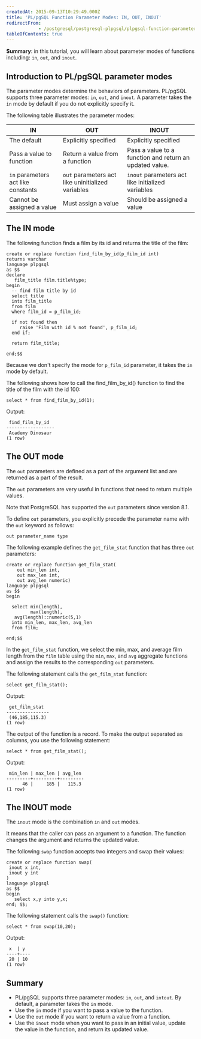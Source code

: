 ```yaml
---
createdAt: 2015-09-13T10:29:49.000Z
title: 'PL/pgSQL Function Parameter Modes: IN, OUT, INOUT'
redirectFrom: 
            - /postgresql/postgresql-plpgsql/plpgsql-function-parameters
tableOfContents: true
---
```


**Summary**: in this tutorial, you will learn about parameter modes of functions including: `in`, `out`, and `inout`.

## Introduction to PL/pgSQL parameter modes

The parameter modes determine the behaviors of parameters. PL/pgSQL supports three parameter modes: `in`, `out`, and `inout`. A parameter takes the `in` mode by default if you do not explicitly specify it.

The following table illustrates the parameter modes:

| IN                                 | OUT                                               | INOUT                                                   |
| ---------------------------------- | ------------------------------------------------- | ------------------------------------------------------- |
| The default                        | Explicitly specified                              | Explicitly specified                                    |
| Pass a value to function           | Return a value from a function                    | Pass a value to a function and return an updated value. |
| `in` parameters act like constants | `out` parameters act like uninitialized variables | `inout` parameters act like initialized variables       |
| Cannot be assigned a value         | Must assign a value                               | Should be assigned a value                              |

## The IN mode

The following function finds a film by its id and returns the title of the film:

```
create or replace function find_film_by_id(p_film_id int)
returns varchar
language plpgsql
as $$
declare
   film_title film.title%type;
begin
  -- find film title by id
  select title
  into film_title
  from film
  where film_id = p_film_id;

  if not found then
     raise 'Film with id % not found', p_film_id;
  end if;

  return film_title;

end;$$
```

Because we don't specify the mode for `p_film_id` parameter, it takes the `in` mode by default.

The following shows how to call the find_film_by_id() function to find the title of the film with the id 100:

```
select * from find_film_by_id(1);
```

Output:

```
 find_film_by_id
------------------
 Academy Dinosaur
(1 row)
```

## The OUT mode

The `out` parameters are defined as a part of the argument list and are returned as a part of the result.

The `out` parameters are very useful in functions that need to return multiple values.

Note that PostgreSQL has supported the `out` parameters since version 8.1.

To define `out` parameters, you explicitly precede the parameter name with the `out` keyword as follows:

```
out parameter_name type
```

The following example defines the `get_film_stat` function that has three `out` parameters:

```
create or replace function get_film_stat(
    out min_len int,
    out max_len int,
    out avg_len numeric)
language plpgsql
as $$
begin

  select min(length),
         max(length),
   avg(length)::numeric(5,1)
  into min_len, max_len, avg_len
  from film;

end;$$
```

In the `get_film_stat` function, we select the min, max, and average film length from the `film` table using the `min`, `max`, and `avg` aggregate functions and assign the results to the corresponding `out` parameters.

The following statement calls the `get_film_stat` function:

```
select get_film_stat();
```

Output:

```
 get_film_stat
----------------
 (46,185,115.3)
(1 row)
```

The output of the function is a record. To make the output separated as columns, you use the following statement:

```
select * from get_film_stat();
```

Output:

```
 min_len | max_len | avg_len
---------+---------+---------
      46 |     185 |   115.3
(1 row)
```

## The INOUT mode

The `inout` mode is the combination `in` and `out` modes.

It means that the caller can pass an argument to a function. The function changes the argument and returns the updated value.

The following `swap` function accepts two integers and swap their values:

```
create or replace function swap(
 inout x int,
 inout y int
)
language plpgsql
as $$
begin
   select x,y into y,x;
end; $$;
```

The following statement calls the `swap()` function:

```
select * from swap(10,20);
```

Output:

```
 x  | y
----+----
 20 | 10
(1 row)
```

## Summary

- PL/pgSQL supports three parameter modes: `in`, `out`, and `intout`. By default, a parameter takes the `in` mode.
- Use the `in` mode if you want to pass a value to the function.
- Use the `out` mode if you want to return a value from a function.
- Use the `inout` mode when you want to pass in an initial value, update the value in the function, and return its updated value.
